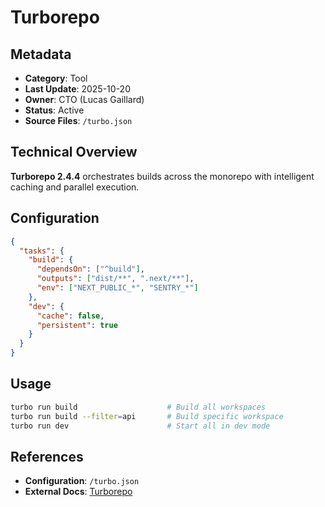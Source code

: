 # Turborepo

## Metadata
- **Category**: Tool
- **Last Update**: 2025-10-20
- **Owner**: CTO (Lucas Gaillard)
- **Status**: Active
- **Source Files**: `/turbo.json`

## Technical Overview

**Turborepo 2.4.4** orchestrates builds across the monorepo with intelligent caching and parallel execution.

## Configuration

```json
{
  "tasks": {
    "build": {
      "dependsOn": ["^build"],
      "outputs": ["dist/**", ".next/**"],
      "env": ["NEXT_PUBLIC_*", "SENTRY_*"]
    },
    "dev": {
      "cache": false,
      "persistent": true
    }
  }
}
```

## Usage

```bash
turbo run build                    # Build all workspaces
turbo run build --filter=api       # Build specific workspace
turbo run dev                      # Start all in dev mode
```

## References
- **Configuration**: `/turbo.json`
- **External Docs**: [Turborepo](https://turbo.build/repo/docs)
